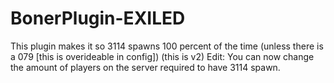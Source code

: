 # BonerPlugin-EXILED
This plugin makes it so 3114 spawns 100 percent of the time (unless there is a 079 [this is overideable in config])
(this is v2)
Edit: You can now change the amount of players on the server required to have 3114 spawn.

